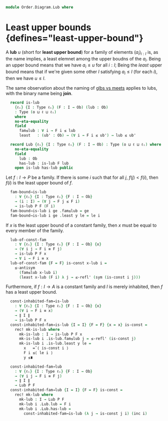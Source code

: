 <!--
```agda
open import Cat.Diagram.Coproduct
open import Cat.Diagram.Initial
open import Cat.Prelude

open import Data.Bool

open import Order.Base
open import Order.Cat

import Order.Reasoning
```
-->

```agda
module Order.Diagram.Lub where
```

<!--
```agda
module _ {o ℓ} (P : Poset o ℓ) where
  open Poset P
```
-->

# Least upper bounds {defines="least-upper-bound"}

A **lub** $u$ (short for **least upper bound**) for a family of
elements $(a_i)_{i : I}$ is, as the name implies, a least elemnet among
the upper boudns of the $a_i$. Being an upper bound means that we have
$a_i \le u$ for all $i : I$; Being the _least_ upper bound means that
if we're given some other $l$ satisfying $a_i \le l$ (for each $i$),
then we have $u \le l$.

The same observation about the naming of [glbs vs meets] applies to
lubs, with the binary name being **join**.

[glbs vs meets]: Order.Diagram.Glb.html

```agda
  record is-lub
    {ℓᵢ} {I : Type ℓᵢ} (F : I → Ob) (lub : Ob)
    : Type (o ⊔ ℓ ⊔ ℓᵢ)
    where
    no-eta-equality
    field
      fam≤lub : ∀ i → F i ≤ lub
      least   : (ub' : Ob) → (∀ i → F i ≤ ub') → lub ≤ ub'

  record Lub {ℓᵢ} {I : Type ℓᵢ} (F : I → Ob) : Type (o ⊔ ℓ ⊔ ℓᵢ) where
    no-eta-equality
    field
      lub : Ob
      has-lub : is-lub F lub
    open is-lub has-lub public
```

<!--
```agda
unquoteDecl H-Level-is-lub = declare-record-hlevel 1 H-Level-is-lub (quote is-lub)

module _ {o ℓ} {P : Poset o ℓ} where
  open Order.Reasoning P
  open is-lub

  lub-unique
    : ∀ {ℓᵢ} {I : Type ℓᵢ} {F : I → Ob} {x y}
    → is-lub P F x → is-lub P F y
    → x ≡ y
  lub-unique {x = x} {y = y} lub lub' = ≤-antisym
    (lub .least y (lub' .fam≤lub))
    (lub' .least x (lub .fam≤lub))

  Lub-is-prop
    : ∀ {ℓᵢ} {I : Type ℓᵢ} {F : I → Ob}
    → is-prop (Lub P F)
  Lub-is-prop p q i .Lub.lub =
    lub-unique (Lub.has-lub p) (Lub.has-lub q) i
  Lub-is-prop {F = F} p q i .Lub.has-lub =
    is-prop→pathp
      (λ i → hlevel {T = is-lub _ _ (lub-unique (Lub.has-lub p) (Lub.has-lub q) i)} 1)
      (Lub.has-lub p) (Lub.has-lub q) i

  instance
    H-Level-Lub
      : ∀ {ℓᵢ} {I : Type ℓᵢ} {F : I → Ob} {n}
      → H-Level (Lub P F) (suc n)
    H-Level-Lub = prop-instance Lub-is-prop

  lift-is-lub
    : ∀ {ℓᵢ ℓᵢ'} {I : Type ℓᵢ} {F : I → Ob} {lub}
    → is-lub P F lub → is-lub P (F ⊙ Lift.lower {ℓ = ℓᵢ'}) lub
  lift-is-lub is .fam≤lub (lift ix) = is .fam≤lub ix
  lift-is-lub is .least ub' le = is .least ub' (le ⊙ lift)

  lift-lub
    : ∀ {ℓᵢ ℓᵢ'} {I : Type ℓᵢ} {F : I → Ob}
    → Lub P F → Lub P (F ⊙ Lift.lower {ℓ = ℓᵢ'})
  lift-lub lub .Lub.lub = Lub.lub lub
  lift-lub lub .Lub.has-lub = lift-is-lub (Lub.has-lub lub)

  lower-is-lub
    : ∀ {ℓᵢ ℓᵢ'} {I : Type ℓᵢ} {F : I → Ob} {lub}
    → is-lub P (F ⊙ Lift.lower {ℓ = ℓᵢ'}) lub → is-lub P F lub
  lower-is-lub is .fam≤lub ix = is .fam≤lub (lift ix)
  lower-is-lub is .least ub' le = is .least ub' (le ⊙ Lift.lower)

  lower-lub
    : ∀ {ℓᵢ ℓᵢ'} {I : Type ℓᵢ} {F : I → Ob}
    → Lub P (F ⊙ Lift.lower {ℓ = ℓᵢ'}) → Lub P F
  lower-lub lub .Lub.lub = Lub.lub lub
  lower-lub lub .Lub.has-lub = lower-is-lub (Lub.has-lub lub)
```
-->

<!--
```agda
  module _
    {ℓᵢ ℓᵢ'} {Ix : Type ℓᵢ} {Im : Type ℓᵢ'}
    {f : Ix → Im}
    {F : Im → Ob}
    (surj : is-surjective f)
    where
      cover-preserves-is-lub : ∀ {lub} → is-lub P F lub → is-lub P (F ⊙ f) lub
      cover-preserves-is-lub l .fam≤lub x = l .fam≤lub (f x)
      cover-preserves-is-lub l .least   ub' le = l .least ub' λ i → ∥-∥-out! do
        (i' , p) ← surj i
        pure (≤-trans (≤-refl' (ap F (sym p))) (le i'))

      cover-preserves-lub : Lub P F → Lub P (F ⊙ f)
      cover-preserves-lub l .Lub.lub = _
      cover-preserves-lub l .Lub.has-lub = cover-preserves-is-lub (l .Lub.has-lub)

      cover-reflects-is-lub : ∀ {lub} → is-lub P (F ⊙ f) lub → is-lub P F lub
      cover-reflects-is-lub l .fam≤lub x = ∥-∥-out! do
        (y , p) ← surj x
        pure (≤-trans (≤-refl' (ap F (sym p))) (l .fam≤lub y))
      cover-reflects-is-lub l .least ub' le = l .least ub' λ i → le (f i)

      cover-reflects-lub : Lub P (F ⊙ f) → Lub P F
      cover-reflects-lub l .Lub.lub     = _
      cover-reflects-lub l .Lub.has-lub = cover-reflects-is-lub (l .Lub.has-lub)

  cast-is-lub
    : ∀ {ℓᵢ ℓᵢ'} {I : Type ℓᵢ} {I' : Type ℓᵢ'} {F : I → Ob} {G : I' → Ob} {lub}
    → (e : I ≃ I')
    → (∀ i → F i ≡ G (Equiv.to e i))
    → is-lub P F lub
    → is-lub P G lub
  cast-is-lub {G = G} e p has-lub .fam≤lub i' =
    ≤-trans
      (≤-refl' (sym (p (Equiv.from e i') ∙ ap G (Equiv.ε e i'))))
      (has-lub .fam≤lub (Equiv.from e i'))
  cast-is-lub e p has-lub .least ub G≤ub =
    has-lub .least ub (λ i → ≤-trans (≤-refl' (p i)) (G≤ub (Equiv.to e i)))

  cast-is-lubᶠ
    : ∀ {ℓᵢ} {I : Type ℓᵢ} {F G : I → Ob} {lub}
    → (∀ i → F i ≡ G i)
    → is-lub P F lub
    → is-lub P G lub
  cast-is-lubᶠ {lub = lub} p has-lub = cast-is-lub (_ , id-equiv) p has-lub
```
-->

Let $f : I \to P$ be a family. If there is some $i$ such that
for all $j$, $f(j) < f(i)$, then $f(i)$ is the least upper bound of
$f$.

```agda
  fam-bound→is-lub
    : ∀ {ℓᵢ} {I : Type ℓᵢ} {F : I → Ob}
    → (i : I) → (∀ j → F j ≤ F i)
    → is-lub P F (F i)
  fam-bound→is-lub i ge .fam≤lub = ge
  fam-bound→is-lub i ge .least y le = le i
```

If $x$ is the least upper bound of a constant family, then
$x$ must be equal to every member of the family.

```agda
  lub-of-const-fam
    : ∀ {ℓᵢ} {I : Type ℓᵢ} {F : I → Ob} {x}
    → (∀ i j → F i ≡ F j)
    → is-lub P F x
    → ∀ i → F i ≡ x
  lub-of-const-fam {F = F} is-const x-lub i =
    ≤-antisym
      (fam≤lub x-lub i)
      (least x-lub (F i) λ j → ≤-refl' (sym (is-const i j)))
```

Furthermore, if $f : I \to A$ is a constant family and $I$ is merely
inhabited, then $f$ has a least upper bound.

```agda
  const-inhabited-fam→is-lub
    : ∀ {ℓᵢ} {I : Type ℓᵢ} {F : I → Ob} {x}
    → (∀ i → F i ≡ x)
    → ∥ I ∥
    → is-lub P F x
  const-inhabited-fam→is-lub {I = I} {F = F} {x = x} is-const =
    rec! mk-is-lub where
      mk-is-lub : I → is-lub P F x
      mk-is-lub i .is-lub.fam≤lub j = ≤-refl' (is-const j)
      mk-is-lub i .is-lub.least y le =
        x   =˘⟨ is-const i ⟩
        F i ≤⟨ le i ⟩
        y ≤∎

  const-inhabited-fam→lub
    : ∀ {ℓᵢ} {I : Type ℓᵢ} {F : I → Ob}
    → (∀ i j → F i ≡ F j)
    → ∥ I ∥
    → Lub P F
  const-inhabited-fam→lub {I = I} {F = F} is-const =
    rec! mk-lub where
      mk-lub : I → Lub P F
      mk-lub i .Lub.lub = F i
      mk-lub i .Lub.has-lub =
        const-inhabited-fam→is-lub (λ j → is-const j i) (inc i)
```
